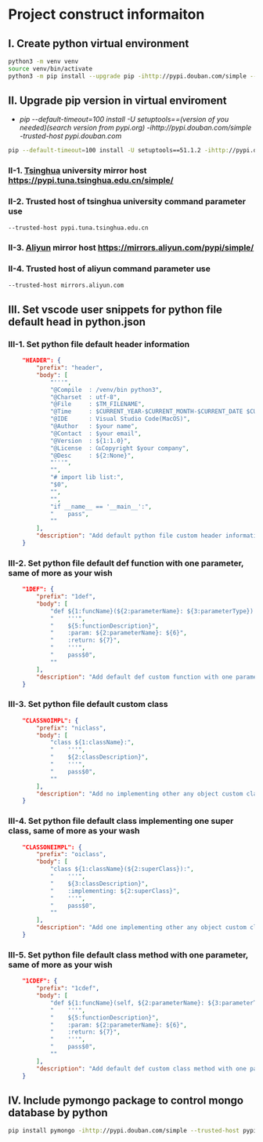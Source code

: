 # Project construct informaiton

## I. Create python virtual environment

~~~ bash cli
python3 -m venv venv
source venv/bin/activate
python3 -m pip install --upgrade pip -ihttp://pypi.douban.com/simple --trusted-host pypi.douban.com
~~~

## II. Upgrade pip version in virtual enviroment

* _pip --default-timeout=100 install -U setuptools==(version of you needed)(search version from pypi.org) -ihttp://pypi.douban.com/simple -trusted-host pypi.douban.com_

~~~ bash cli e.g.:
pip --default-timeout=100 install -U setuptools==51.1.2 -ihttp://pypi.douban.com/simple -trusted-host pypi.douban.com
~~~

### II-1. [Tsinghua](https://pypi.tuna.tsinghua.edu.cn/simple/) university mirror host <https://pypi.tuna.tsinghua.edu.cn/simple/>

### II-2. Trusted host of tsinghua university command parameter use

~~~ bash cli
--trusted-host pypi.tuna.tsinghua.edu.cn
~~~

### II-3. [Aliyun](https://mirrors.aliyun.com/pypi/simple/) mirror host <https://mirrors.aliyun.com/pypi/simple/>

### II-4. Trusted host of aliyun command parameter use

~~~ bash cli
--trusted-host mirrors.aliyun.com
~~~

## III. Set vscode user snippets for python file default head in python.json

### III-1. Set python file default header information

~~~ json source code
    "HEADER": {
        "prefix": "header",
        "body": [
            "'''",
            "@Compile  : /venv/bin python3",
            "@Charset  : utf-8",
            "@File     : $TM_FILENAME",
            "@Time     : $CURRENT_YEAR-$CURRENT_MONTH-$CURRENT_DATE $CURRENT_HOUR:$CURRENT_MINUTE:$CURRENT_SECOND",
            "@IDE      : Visual Studio Code(MacOS)",
            "@Author   : $your name",
            "@Contact  : $your email",
            "@Version  : ${1:1.0}",
            "@License  : ㏇Copyright $your company",
            "@Desc     : ${2:None}",
            "'''",
            "",
            "# import lib list:",
            "$0",
            "",
            "",
            "if __name__ == '__main__':",
            "    pass",
            ""
        ],
        "description": "Add default python file custom header information."
    }
~~~

### III-2. Set python file default def function with one parameter, same of more as your wish

~~~ json source code
    "1DEF": {
        "prefix": "1def",
        "body": [
            "def ${1:funcName}(${2:parameterName}: ${3:parameterType}) -> ${4:returnType}:",
            "    '''",
            "    ${5:functionDescription}",
            "    :param: ${2:parameterName}: ${6}",
            "    :return: ${7}",
            "    '''",
            "    pass$0",
            ""
        ],
        "description": "Add default def custom function with one parameter."
    }
~~~

### III-3. Set python file default custom class

~~~ json source code
    "CLASSNOIMPL": {
        "prefix": "niclass",
        "body": [
            "class ${1:className}:",
            "    '''",
            "    ${2:classDescription}",
            "    '''",
            "    pass$0",
            ""
        ],
        "description": "Add no implementing other any object custom class."
    }
~~~

### III-4. Set python file default class implementing one super class, same of more as your wash

~~~ json source code
    "CLASSONEIMPL": {
        "prefix": "oiclass",
        "body": [
            "class ${1:className}(${2:superClass}):",
            "    '''",
            "    ${3:classDescription}",
            "    :implementing: ${2:superClass}",
            "    '''",
            "    pass$0",
            ""
        ],
        "description": "Add one implementing other any object custom class."
    }
~~~

### III-5. Set python file default class method with one parameter, same of more as your wish

~~~ json source code
    "1CDEF": {
        "prefix": "1cdef",
        "body": [
            "def ${1:funcName}(self, ${2:parameterName}: ${3:parameterType}) -> ${4:returnType}:",
            "    '''",
            "    ${5:functionDescription}",
            "    :param: ${2:parameterName}: ${6}",
            "    :return: ${7}",
            "    '''",
            "    pass$0",
            ""
        ],
        "description": "Add default def custom class method with one parameter."
    }
~~~

## IV. Include pymongo package to control mongo database by python

~~~ bash cli
pip install pymongo -ihttp://pypi.douban.com/simple --trusted-host pypi.douban.com
~~~

